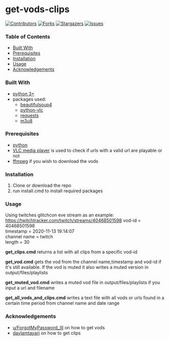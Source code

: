 # get-vods-clips #



<!--
*** Thanks for checking out this README Template. If you have a suggestion that would
*** make this better, please fork the repo and create a pull request or simply open
*** an issue with the tag "enhancement".
*** Thanks again! Now go create something AMAZING! :D
***
***
***
*** To avoid retyping too much info. Do a search and replace for the following:
*** github_username, repo_name, twitter_handle, email
-->





<!-- PROJECT SHIELDS -->
<!--
*** I'm using markdown "reference style" links for readability.
*** Reference links are enclosed in brackets [ ] instead of parentheses ( ).
*** See the bottom of this document for the declaration of the reference variables
*** for contributors-url, forks-url, etc. This is an optional, concise syntax you may use.
*** https://www.markdownguide.org/basic-syntax/#reference-style-links
-->
[![Contributors][contributors-shield]][contributors-url]
[![Forks][forks-shield]][forks-url]
[![Stargazers][stars-shield]][stars-url]
[![Issues][issues-shield]][issues-url]

<!-- TABLE OF CONTENTS -->
### Table of Contents


* [Built With](#built-with)
* [Prerequisites](#prerequisites)
* [Installation](#installation)
* [Usage](#usage)
* [Acknowledgements](#acknowledgements)


### Built With

* [python 3+](https://www.python.org/downloads/)
* packages used:
  * [beautifulsoup4](https://pypi.org/project/beautifulsoup4/)
  * [python-vlc](https://pypi.org/project/python-vlc/)
  * [requests](https://pypi.org/project/requests/)
  * [m3u8](https://pypi.org/project/m3u8/)


### Prerequisites

* [python](https://www.python.org/downloads/)
* [VLC media player](https://www.videolan.org/vlc/index.html) is used to check if urls with a valid url are playable or not
* [ffmpeg]() if you wish to download the vods

### Installation

1. Clone or download the repo
2. run install.cmd to install required packages


<!-- USAGE EXAMPLES -->
### Usage
Using twitches glitchcon eve stream as an example: https://twitchtracker.com/twitch/streams/40468501598
vod-id = 40468501598 <br>
timestamp = 2020-11-13 19:14:07 <br>
channel name = twitch <br>
length = 30 <br>


**get_clips.cmd** returns a list with all clips from a specific vod-id

**get_vod.cmd** gets the vod from the channel name,timestamp and vod-id if it's still available. If the vod is muted it also writes a muted version in output/files/playlists

**get_muted_vod.cmd** writes a muted vod file in output/files/playlists if you input a url and filename

**get_all_vods_and_clips.cmd** writes a text file with all vods or urls found in a certain time period from channel name and date range




<!-- ACKNOWLEDGEMENTS -->
### Acknowledgements

* [u/ForgotMyPassword_III](https://www.reddit.com/r/LivestreamFail/comments/js6sf3/geeken_monkaw_deleted_vods_still_accessible/gbxwj0x?utm_source=share&utm_medium=web2x&context=3) on how to get vods
* [daylamtayari](https://github.com/daylamtayari) on how to get clips





<!-- MARKDOWN LINKS & IMAGES -->
<!-- https://www.markdownguide.org/basic-syntax/#reference-style-links -->
[contributors-shield]: https://img.shields.io/github/contributors/loomkoom/get-vods-clips.svg?style=flat-square
[contributors-url]: https://github.com/loomkoomget-vods-clips/graphs/contributors
[forks-shield]: https://img.shields.io/github/forks/loomkoom/get-vods-clips.svg?style=flat-square
[forks-url]: https://github.com/loomkoom/get-vods-clips/network/members
[stars-shield]: https://img.shields.io/github/stars/loomkoom/get-vods-clips.svg?style=flat-square
[stars-url]: https://github.com/loomkoom/get-vods-clips/stargazers
[issues-shield]: https://img.shields.io/github/issues/loomkoom/get-vods-clips.svg?style=flat-square
[issues-url]: https://github.com/loomkoom/get-vods-clips/issues
